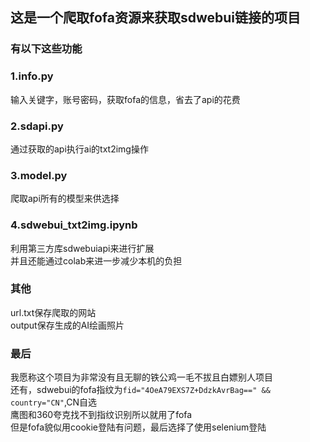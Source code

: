 ## 这是一个爬取fofa资源来获取sdwebui链接的项目  

### 有以下这些功能  

### 1.info.py  
输入关键字，账号密码，获取fofa的信息，省去了api的花费  

### 2.sdapi.py  
通过获取的api执行ai的txt2img操作  

### 3.model.py  
爬取api所有的模型来供选择   

### 4.sdwebui_txt2img.ipynb  
利用第三方库sdwebuiapi来进行扩展  
并且还能通过colab来进一步减少本机的负担  
  
### 其他  
url.txt保存爬取的网站  
output保存生成的AI绘画照片  

### 最后   
我愿称这个项目为非常没有且无聊的铁公鸡一毛不拔且白嫖别人项目  
还有，sdwebui的fofa指纹为`fid="4OeA79EXS7Z+DdzkAvrBag==" && country="CN"`,CN自选  
鹰图和360夸克找不到指纹识别所以就用了fofa  
但是fofa貌似用cookie登陆有问题，最后选择了使用selenium登陆